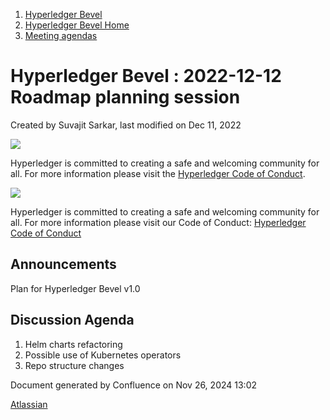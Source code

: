 1. [Hyperledger Bevel](index.html)
2. [Hyperledger Bevel Home](Hyperledger-Bevel-Home_21954565.html)
3. [Meeting agendas](Meeting-agendas_21960978.html)

# Hyperledger Bevel : 2022-12-12 Roadmap planning session

Created by Suvajit Sarkar, last modified on Dec 11, 2022

![](https://wiki.hyperledger.org/download/attachments/2392771/welcome.png?version=2&modificationDate=1572450107000&api=v2)

Hyperledger is committed to creating a safe and welcoming community for all. For more information please visit the [Hyperledger Code of Conduct](https://lf-hyperledger.atlassian.net/wiki/spaces/HYP/pages/19595281/Hyperledger+Code+of+Conduct).

![](https://wiki.hyperledger.org/download/attachments/29034696/Antitrustnotice.png?version=1&modificationDate=1581695654000&api=v2)

Hyperledger is committed to creating a safe and welcoming community for all. For more information please visit our Code of Conduct: [Hyperledger Code of Conduct](https://lf-hyperledger.atlassian.net/wiki/spaces/HYP/pages/19595281/Hyperledger+Code+of+Conduct)

## Announcements

Plan for Hyperledger Bevel v1.0 

## Discussion Agenda

1. Helm charts refactoring
2. Possible use of Kubernetes operators
3. Repo structure changes

Document generated by Confluence on Nov 26, 2024 13:02

[Atlassian](http://www.atlassian.com/)
